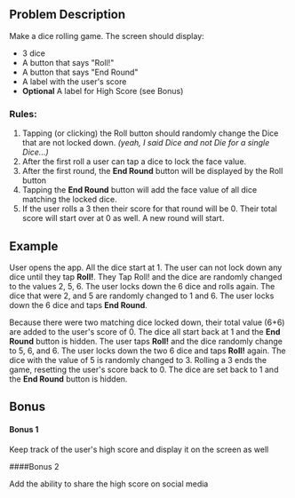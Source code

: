 ## Problem Description

Make a dice rolling game.  The screen should display:

* 3 dice
* A button that says "Roll!"
* A button that says "End Round"
* A label with the user's score
* **Optional** A label for High Score (see Bonus)

### Rules:

1. Tapping (or clicking) the Roll button should randomly change the Dice that are not locked down. *(yeah, I said Dice and not Die for a single Dice...)*
1. After the first roll a user can tap a dice to lock the face value.
2. After the first round, the **End Round** button will be displayed by the Roll button
3. Tapping the **End Round** button will add the face value of all dice matching the locked dice.
4. If the user rolls a 3 then their score for that round will be 0.  Their total score will start over at 0 as well.  A new round will start.

## Example

User opens the app.  All the dice start at 1. The user can not lock down any dice until they tap **Roll!**.  They Tap Roll! and the dice are randomly changed to the values 2, 5, 6.  The user locks down the 6 dice and rolls again.  The dice that were 2, and 5 are randomly changed to 1 and 6.  The user locks down the 6 dice and taps **End Round**.  

Because there were two matching dice locked down, their total value (6+6) are added to the user's score of 0.  The dice all start back at 1 and the **End Round** button is hidden.  The user taps **Roll!** and the dice randomly change to 5, 6, and 6.  The user locks down the two 6 dice and taps **Roll!** again.  The dice with the value of 5 is randomly changed to 3.  Rolling a 3 ends the game, resetting the user's score back to 0.  The dice are set back to 1 and the **End Round** button is hidden.

## Bonus

#### Bonus 1

Keep track of the user's high score and display it on the screen as well

####Bonus 2

Add the ability to share the high score on social media